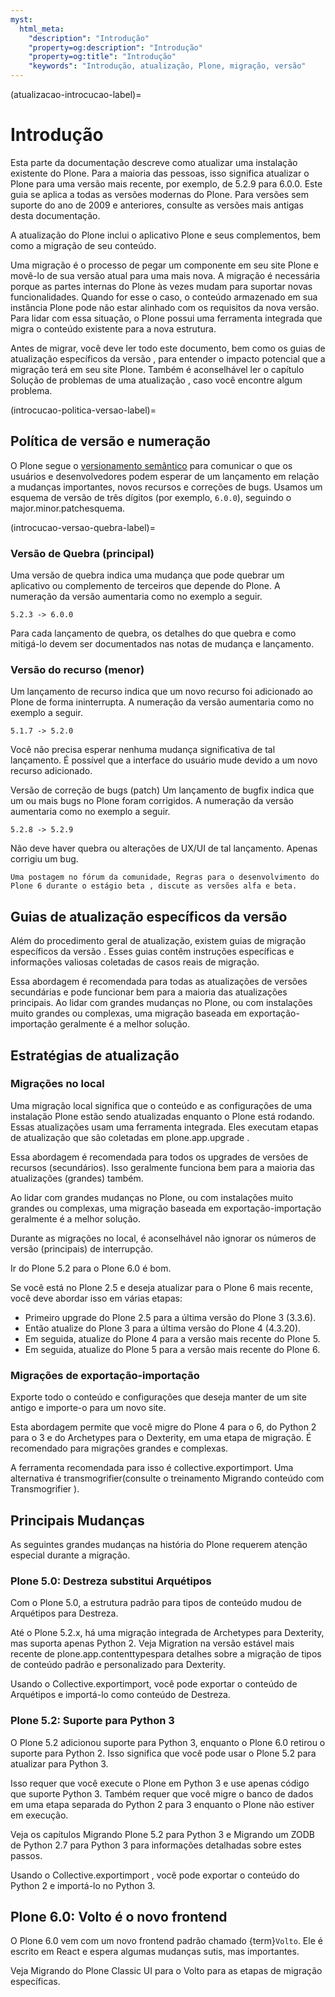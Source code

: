 ```yaml
---
myst:
  html_meta:
    "description": "Introdução"
    "property=og:description": "Introdução"
    "property=og:title": "Introdução"
    "keywords": "Introdução, atualização, Plone, migração, versão"
---
```


(atualizacao-introcucao-label)=

# Introdução

Esta parte da documentação descreve como atualizar uma instalação existente do Plone. Para a maioria das pessoas, isso significa atualizar o Plone para uma versão mais recente, por exemplo, de 5.2.9 para 6.0.0. Este guia se aplica a todas as versões modernas do Plone. Para versões sem suporte do ano de 2009 e anteriores, consulte as versões mais antigas desta documentação.

A atualização do Plone inclui o aplicativo Plone e seus complementos, bem como a migração de seu conteúdo.

Uma migração é o processo de pegar um componente em seu site Plone e movê-lo de sua versão atual para uma mais nova. A migração é necessária porque as partes internas do Plone às vezes mudam para suportar novas funcionalidades. Quando for esse o caso, o conteúdo armazenado em sua instância Plone pode não estar alinhado com os requisitos da nova versão. Para lidar com essa situação, o Plone possui uma ferramenta integrada que migra o conteúdo existente para a nova estrutura.

Antes de migrar, você deve ler todo este documento, bem como os guias de atualização específicos da versão , para entender o impacto potencial que a migração terá em seu site Plone. Também é aconselhável ler o capítulo Solução de problemas de uma atualização , caso você encontre algum problema.

(introcucao-politica-versao-label)=
## Política de versão e numeração 
O Plone segue o [versionamento semântico](https://semver.org/) para comunicar o que os usuários e desenvolvedores podem esperar de um lançamento em relação a mudanças importantes, novos recursos e correções de bugs. Usamos um esquema de versão de três dígitos (por exemplo, `6.0.0`), seguindo o major.minor.patchesquema.

(introcucao-versao-quebra-label)=
### Versão de Quebra (principal)

Uma versão de quebra indica uma mudança que pode quebrar um aplicativo ou complemento de terceiros que depende do Plone. A numeração da versão aumentaria como no exemplo a seguir.

````
5.2.3 -> 6.0.0
````

Para cada lançamento de quebra, os detalhes do que quebra e como mitigá-lo devem ser documentados nas notas de mudança e lançamento.

### Versão do recurso (menor) 
Um lançamento de recurso indica que um novo recurso foi adicionado ao Plone de forma ininterrupta. A numeração da versão aumentaria como no exemplo a seguir.

````
5.1.7 -> 5.2.0
````

Você não precisa esperar nenhuma mudança significativa de tal lançamento. É possível que a interface do usuário mude devido a um novo recurso adicionado.

Versão de correção de bugs (patch) 
Um lançamento de bugfix indica que um ou mais bugs no Plone foram corrigidos. A numeração da versão aumentaria como no exemplo a seguir.

````
5.2.8 -> 5.2.9
````

Não deve haver quebra ou alterações de UX/UI de tal lançamento. Apenas corrigiu um bug.

```{Veja também}
Uma postagem no fórum da comunidade, Regras para o desenvolvimento do Plone 6 durante o estágio beta , discute as versões alfa e beta.
```
## Guias de atualização específicos da versão 
Além do procedimento geral de atualização, existem guias de migração específicos da versão . Esses guias contêm instruções específicas e informações valiosas coletadas de casos reais de migração.

Essa abordagem é recomendada para todas as atualizações de versões secundárias e pode funcionar bem para a maioria das atualizações principais. Ao lidar com grandes mudanças no Plone, ou com instalações muito grandes ou complexas, uma migração baseada em exportação-importação geralmente é a melhor solução.

## Estratégias de atualização 
### Migrações no local 
Uma migração local significa que o conteúdo e as configurações de uma instalação Plone estão sendo atualizadas enquanto o Plone está rodando. Essas atualizações usam uma ferramenta integrada. Eles executam etapas de atualização que são coletadas em plone.app.upgrade .

Essa abordagem é recomendada para todos os upgrades de versões de recursos (secundários). Isso geralmente funciona bem para a maioria das atualizações (grandes) também.

Ao lidar com grandes mudanças no Plone, ou com instalações muito grandes ou complexas, uma migração baseada em exportação-importação geralmente é a melhor solução.

Durante as migrações no local, é aconselhável não ignorar os números de versão (principais) de interrupção.

Ir do Plone 5.2 para o Plone 6.0 é bom.

Se você está no Plone 2.5 e deseja atualizar para o Plone 6 mais recente, você deve abordar isso em várias etapas:

- Primeiro upgrade do Plone 2.5 para a última versão do Plone 3 (3.3.6).
- Então atualize do Plone 3 para a última versão do Plone 4 (4.3.20).
- Em seguida, atualize do Plone 4 para a versão mais recente do Plone 5.
- Em seguida, atualize do Plone 5 para a versão mais recente do Plone 6.

### Migrações de exportação-importação 
Exporte todo o conteúdo e configurações que deseja manter de um site antigo e importe-o para um novo site.

Esta abordagem permite que você migre do Plone 4 para o 6, do Python 2 para o 3 e do Archetypes para o Dexterity, em uma etapa de migração. É recomendado para migrações grandes e complexas.

A ferramenta recomendada para isso é collective.exportimport. Uma alternativa é transmogrifier(consulte o treinamento Migrando conteúdo com Transmogrifier ).

## Principais Mudanças 
As seguintes grandes mudanças na história do Plone requerem atenção especial durante a migração.

### Plone 5.0: Destreza substitui Arquétipos 
Com o Plone 5.0, a estrutura padrão para tipos de conteúdo mudou de Arquétipos para Destreza.

Até o Plone 5.2.x, há uma migração integrada de Archetypes para Dexterity, mas suporta apenas Python 2. Veja Migration na versão estável mais recente de plone.app.contenttypespara detalhes sobre a migração de tipos de conteúdo padrão e personalizado para Dexterity.

Usando o Collective.exportimport, você pode exportar o conteúdo de Arquétipos e importá-lo como conteúdo de Destreza.

### Plone 5.2: Suporte para Python 3 
O Plone 5.2 adicionou suporte para Python 3, enquanto o Plone 6.0 retirou o suporte para Python 2. Isso significa que você pode usar o Plone 5.2 para atualizar para Python 3.

Isso requer que você execute o Plone em Python 3 e use apenas código que suporte Python 3. Também requer que você migre o banco de dados em uma etapa separada do Python 2 para 3 enquanto o Plone não estiver em execução.

Veja os capítulos Migrando Plone 5.2 para Python 3 e Migrando um ZODB de Python 2.7 para Python 3 para informações detalhadas sobre estes passos.

Usando o Collective.exportimport , você pode exportar o conteúdo do Python 2 e importá-lo no Python 3.

## Plone 6.0: Volto é o novo frontend

O Plone 6.0 vem com um novo frontend padrão chamado {term}`Volto`. Ele é escrito em React e espera algumas mudanças sutis, mas importantes.

Veja Migrando do Plone Classic UI para o Volto para as etapas de migração específicas.